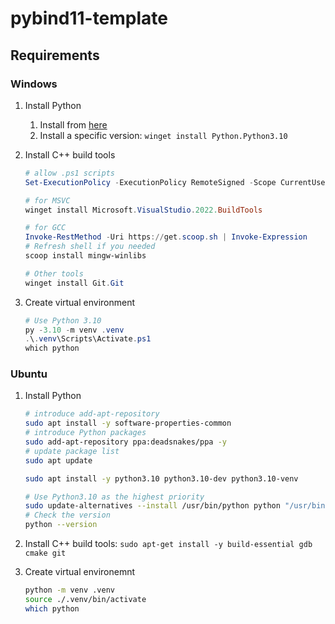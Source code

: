 # pybind11-template

## Requirements

### Windows

1. Install Python
   1. Install from [here](https://pythonlinks.python.jp/en/index.html)
   2. Install a specific version: `winget install Python.Python3.10`
2. Install C++ build tools

    ```powershell
    # allow .ps1 scripts
    Set-ExecutionPolicy -ExecutionPolicy RemoteSigned -Scope CurrentUser

    # for MSVC
    winget install Microsoft.VisualStudio.2022.BuildTools

    # for GCC
    Invoke-RestMethod -Uri https://get.scoop.sh | Invoke-Expression
    # Refresh shell if you needed
    scoop install mingw-winlibs

    # Other tools
    winget install Git.Git
    ```

3. Create virtual environment

    ```powershell
    # Use Python 3.10
    py -3.10 -m venv .venv
    .\.venv\Scripts\Activate.ps1
    which python
    ```

### Ubuntu

1. Install Python

    ```bash
    # introduce add-apt-repository
    sudo apt install -y software-properties-common
    # introduce Python packages
    sudo add-apt-repository ppa:deadsnakes/ppa -y
    # update package list
    sudo apt update 

    sudo apt install -y python3.10 python3.10-dev python3.10-venv   

    # Use Python3.10 as the highest priority
    sudo update-alternatives --install /usr/bin/python python "/usr/bin/python3.10" 1
    # Check the version
    python --version
    ```

2. Install C++ build tools: `sudo apt-get install -y build-essential gdb cmake git`
3. Create virtual environemnt

    ```bash
    python -m venv .venv
    source ./.venv/bin/activate
    which python
    ```
